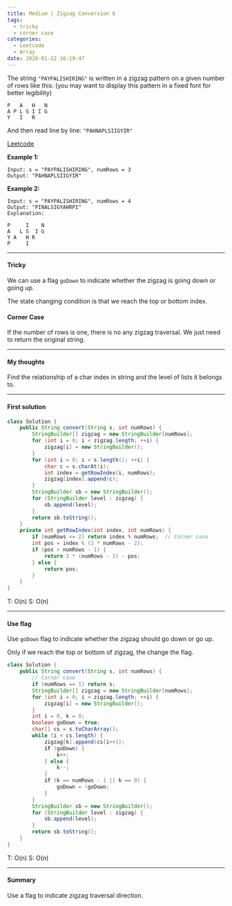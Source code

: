 ```yaml
---
title: Medium | Zigzag Conversion 6
tags:
  - tricky
  - corner case
categories:
  - Leetcode
  - Array
date: 2020-01-22 16:19:47
---
```


The string `"PAYPALISHIRING"` is written in a zigzag pattern on a given number of rows like this: (you may want to display this pattern in a fixed font for better legibility)

```
P   A   H   N
A P L S I I G
Y   I   R
```

And then read line by line: `"PAHNAPLSIIGYIR"`

[Leetcode](https://leetcode.com/problems/zigzag-conversion/)

<!--more-->

**Example 1:**

```
Input: s = "PAYPALISHIRING", numRows = 3
Output: "PAHNAPLSIIGYIR"
```

**Example 2:**

```
Input: s = "PAYPALISHIRING", numRows = 4
Output: "PINALSIGYAHRPI"
Explanation:

P     I    N
A   L S  I G
Y A   H R
P     I
```

---

#### Tricky 

We can use a flag `goDown` to indicate whether the zigzag is going down or going up.

The state changing condition is that we reach the top or bottom index.

#### Corner Case

If the number of rows is one, there is no any zigzag traversal. We just need to return the original string.

---

#### My thoughts 

Find the relationship of a char index in string and the level of lists it belongs to.

---

#### First solution 

```java
class Solution {
    public String convert(String s, int numRows) {
        StringBuilder[] zigzag = new StringBuilder[numRows];
        for (int i = 0; i < zigzag.length; ++i) {
            zigzag[i] = new StringBuilder();
        }
        for (int i = 0; i < s.length(); ++i) {
            char c = s.charAt(i);
            int index = getRowIndex(i, numRows);
            zigzag[index].append(c);
        }
        StringBuilder sb = new StringBuilder();
        for (StringBuilder level : zigzag) {
            sb.append(level);
        }
        return sb.toString();
    }
    private int getRowIndex(int index, int numRows) {
        if (numRows <= 2) return index % numRows;  // Corner case
        int pos = index % (2 * numRows - 2);
        if (pos > numRows - 1) {
            return 2 * (numRows - 1) - pos;
        } else {
            return pos;
        }
    }
}
```

T: O(n) 				S: O(n)

---

#### Use flag  

Use `goDown` flag to indicate whether the zigzag should go down or go up.

Only if we reach the top or bottom of zigzag, the change the flag.

```java
class Solution {
    public String convert(String s, int numRows) {
        // Corner case
        if (numRows == 1) return s;
        StringBuilder[] zigzag = new StringBuilder[numRows];
        for (int i = 0; i < zigzag.length; ++i) {
            zigzag[i] = new StringBuilder();
        }
        int i = 0, k = 0;
        boolean goDown = true;
        char[] cs = s.toCharArray();
        while (i < cs.length) {
            zigzag[k].append(cs[i++]);
            if (goDown) {
                k++;
            } else {
                k--;
            }
            if (k == numRows - 1 || k == 0) {
                goDown = !goDown;
            }
        }
        StringBuilder sb = new StringBuilder();
        for (StringBuilder level : zigzag) {
            sb.append(level);
        }
        return sb.toString();
    }
}
```

T: O(n)			S: O(n)

---

#### Summary 

Use a flag to indicate zigzag traversal direction.